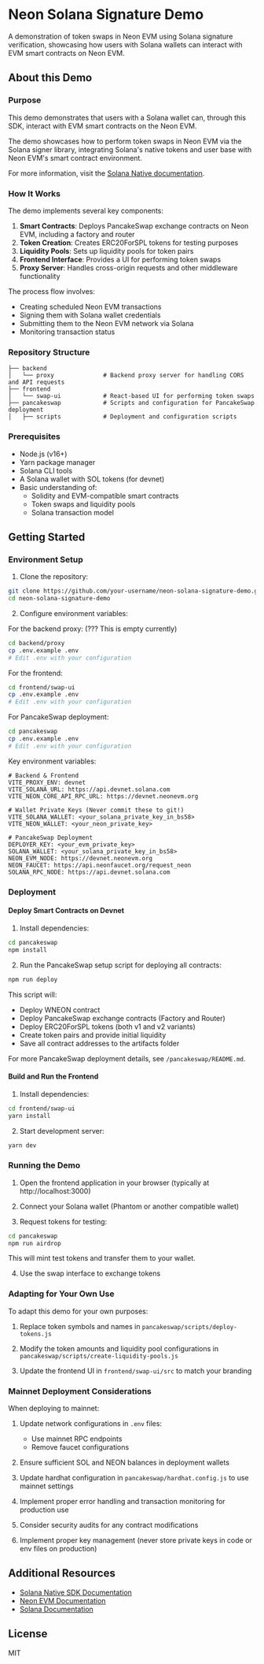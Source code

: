 # Neon Solana Signature Demo

A demonstration of token swaps in Neon EVM using Solana signature verification, showcasing how users with Solana wallets can interact with EVM smart contracts on Neon EVM.

## About this Demo

### Purpose

This demo demonstrates that users with a Solana wallet can, through this SDK, interact with EVM smart contracts on the Neon EVM.

The demo showcases how to perform token swaps in Neon EVM via the Solana signer library, integrating Solana's native tokens and user base with Neon EVM's smart contract environment.

For more information, visit the [Solana Native documentation](https://neonevm.org/docs/composability/sdk_solana_native).

### How It Works

The demo implements several key components:

1. **Smart Contracts**: Deploys PancakeSwap exchange contracts on Neon EVM, including a factory and router
2. **Token Creation**: Creates ERC20ForSPL tokens for testing purposes
3. **Liquidity Pools**: Sets up liquidity pools for token pairs
4. **Frontend Interface**: Provides a UI for performing token swaps
5. **Proxy Server**: Handles cross-origin requests and other middleware functionality

The process flow involves:
- Creating scheduled Neon EVM transactions
- Signing them with Solana wallet credentials
- Submitting them to the Neon EVM network via Solana
- Monitoring transaction status

### Repository Structure

```
├── backend
│   └── proxy              # Backend proxy server for handling CORS and API requests
├── frontend
│   └── swap-ui            # React-based UI for performing token swaps
├── pancakeswap            # Scripts and configuration for PancakeSwap deployment
│   ├── scripts            # Deployment and configuration scripts
```

### Prerequisites

- Node.js (v16+)
- Yarn package manager
- Solana CLI tools
- A Solana wallet with SOL tokens (for devnet)
- Basic understanding of:
  - Solidity and EVM-compatible smart contracts
  - Token swaps and liquidity pools
  - Solana transaction model

## Getting Started

### Environment Setup

1. Clone the repository:
```bash
git clone https://github.com/your-username/neon-solana-signature-demo.git
cd neon-solana-signature-demo
```

2. Configure environment variables:

For the backend proxy: (??? This is empty currently)
```bash
cd backend/proxy
cp .env.example .env
# Edit .env with your configuration
```

For the frontend:
```bash
cd frontend/swap-ui
cp .env.example .env
# Edit .env with your configuration
```

For PancakeSwap deployment:
```bash
cd pancakeswap
cp .env.example .env
# Edit .env with your configuration
```

Key environment variables:

```
# Backend & Frontend
VITE_PROXY_ENV: devnet
VITE_SOLANA_URL: https://api.devnet.solana.com
VITE_NEON_CORE_API_RPC_URL: https://devnet.neonevm.org

# Wallet Private Keys (Never commit these to git!)
VITE_SOLANA_WALLET: <your_solana_private_key_in_bs58>
VITE_NEON_WALLET: <your_neon_private_key>

# PancakeSwap Deployment
DEPLOYER_KEY: <your_evm_private_key>
SOLANA_WALLET: <your_solana_private_key_in_bs58>
NEON_EVM_NODE: https://devnet.neonevm.org
NEON_FAUCET: https://api.neonfaucet.org/request_neon
SOLANA_RPC_NODE: https://api.devnet.solana.com
```

### Deployment

#### Deploy Smart Contracts on Devnet

1. Install dependencies:
```bash
cd pancakeswap
npm install
```

2. Run the PancakeSwap setup script for deploying all contracts:
```bash
npm run deploy
```

This script will:
- Deploy WNEON contract
- Deploy PancakeSwap exchange contracts (Factory and Router)
- Deploy ERC20ForSPL tokens (both v1 and v2 variants)
- Create token pairs and provide initial liquidity
- Save all contract addresses to the artifacts folder

For more PancakeSwap deployment details, see `/pancakeswap/README.md`.

#### Build and Run the Frontend

1. Install dependencies:
```bash
cd frontend/swap-ui
yarn install
```

2. Start development server:
```bash
yarn dev
```

### Running the Demo

1. Open the frontend application in your browser (typically at http://localhost:3000)

2. Connect your Solana wallet (Phantom or another compatible wallet)

3. Request tokens for testing:
```bash
cd pancakeswap
npm run airdrop
```

This will mint test tokens and transfer them to your wallet.

4. Use the swap interface to exchange tokens

### Adapting for Your Own Use

To adapt this demo for your own purposes:

1. Replace token symbols and names in `pancakeswap/scripts/deploy-tokens.js`

2. Modify the token amounts and liquidity pool configurations in `pancakeswap/scripts/create-liquidity-pools.js`

3. Update the frontend UI in `frontend/swap-ui/src` to match your branding

### Mainnet Deployment Considerations

When deploying to mainnet:

1. Update network configurations in `.env` files:
   - Use mainnet RPC endpoints
   - Remove faucet configurations

2. Ensure sufficient SOL and NEON balances in deployment wallets

3. Update hardhat configuration in `pancakeswap/hardhat.config.js` to use mainnet settings

4. Implement proper error handling and transaction monitoring for production use

5. Consider security audits for any contract modifications

6. Implement proper key management (never store private keys in code or env files on production)

## Additional Resources

- [Solana Native SDK Documentation](https://neonevm.org/docs/composability/sdk_solana_native)
- [Neon EVM Documentation](https://neonevm.org/docs/quick_start)
- [Solana Documentation](https://solana.com/docs)

## License

MIT
